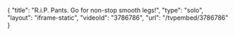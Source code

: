 {
    "title": "R.i.P. Pants. Go for non-stop smooth legs!",
    "type": "solo",
    "layout": "iframe-static",
    "videoId": "3786786",
    "url": "\/tvpembed\/3786786"
}